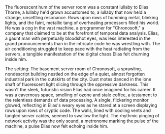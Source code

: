 The fluorescent hum of the server room was a constant lullaby to Elias Thorne, a lullaby he'd grown accustomed to, a lullaby that now held a strange, unsettling resonance.  Rows upon rows of humming metal, blinking lights, and the faint, metallic tang of overheating processors filled his world.  He was a cog in the vast machine, a programmer for "Chronosoft," a company that claimed to be at the forefront of temporal data analysis.  Elias, a gaunt man with perpetually bloodshot eyes, was less interested in the grand pronouncements than in the intricate code he was wrestling with. The air conditioning struggled to keep pace with the heat radiating from the servers, a tangible manifestation of the digital chaos Elias felt churning inside him.

The setting:  The basement server room of Chronosoft, a sprawling, nondescript building nestled on the edge of a quiet, almost forgotten industrial park in the outskirts of the city.  Dust motes danced in the lone shaft of fluorescent light slicing through the oppressive darkness.  This wasn't the sleek, futuristic vision Elias had once imagined for his career.  It was a cavernous space, smelling of ozone and stale coffee, a testament to the relentless demands of data processing.  A single, flickering monitor glowed, reflecting in Elias's weary eyes as he stared at a screen displaying rows upon rows of cryptic code. The walls, lined with cooling vents and tangled server cables, seemed to swallow the light.  The rhythmic pinging of network activity was the only sound, a metronome marking the pulse of the machine, a pulse Elias now felt echoing inside him.
